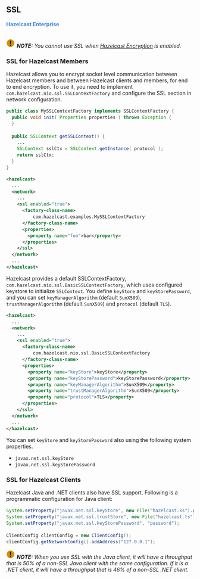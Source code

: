 
## SSL

<font color="#3981DB">**Hazelcast Enterprise**</font>
<br></br>


![image](images/NoteSmall.jpg) ***NOTE:*** *You cannot use SSL when [Hazelcast Encryption](#encryption) is enabled.*


### SSL for Hazelcast Members

Hazelcast allows you to encrypt socket level communication between Hazelcast members and between Hazelcast clients and members, for end to end encryption. To use it, you need to implement `com.hazelcast.nio.ssl.SSLContextFactory` and configure the SSL section in network configuration.

```java
public class MySSLContextFactory implements SSLContextFactory {
  public void init( Properties properties ) throws Exception {
  }

  public SSLContext getSSLContext() {
    ...
    SSLContext sslCtx = SSLContext.getInstance( protocol );
    return sslCtx;
  }
}
```

```xml
<hazelcast>
  ...
  <network>
    ...
    <ssl enabled="true">
      <factory-class-name>
          com.hazelcast.examples.MySSLContextFactory
      </factory-class-name>
      <properties>
        <property name="foo">bar</property>
      </properties>
    </ssl>
  </network>
  ...
</hazelcast>
```

Hazelcast provides a default SSLContextFactory, `com.hazelcast.nio.ssl.BasicSSLContextFactory`, which uses configured keystore to initialize `SSLContext`. You define `keyStore` and `keyStorePassword`, and you can set `keyManagerAlgorithm` (default `SunX509`), `trustManagerAlgorithm` (default `SunX509`) and `protocol` (default `TLS`).

```xml
<hazelcast>
  ...
  <network>
    ...
    <ssl enabled="true">
      <factory-class-name>
          com.hazelcast.nio.ssl.BasicSSLContextFactory
      </factory-class-name>
      <properties>
        <property name="keyStore">keyStore</property>
        <property name="keyStorePassword">keyStorePassword</property>
        <property name="keyManagerAlgorithm">SunX509</property>
        <property name="trustManagerAlgorithm">SunX509</property>
        <property name="protocol">TLS</property>
      </properties>
    </ssl>
  </network>
  ...
</hazelcast>
```

You can set `keyStore` and `keyStorePassword` also using the following system properties.

 - `javax.net.ssl.keyStore`
 - `javax.net.ssl.keyStorePassword` 

### SSL for Hazelcast Clients

Hazelcast Java and .NET clients also have SSL support. Following is a programmatic configuration for Java client:

```java
System.setProperty("javax.net.ssl.keyStore", new File("hazelcast.ks").getAbsolutePath());
System.setProperty("javax.net.ssl.trustStore", new File("hazelcast.ts").getAbsolutePath());
System.setProperty("javax.net.ssl.keyStorePassword", "password");

ClientConfig clientConfig = new ClientConfig();
clientConfig.getNetworkConfig().addAddress("127.0.0.1");
```

![image](images/NoteSmall.jpg) ***NOTE:*** *When you use SSL with the Java client, it will have a throughput that is 50% of a non-SSL Java client with the same configuration. If it is a .NET client, it will have a throughput that is 46% of a non-SSL .NET client.*
